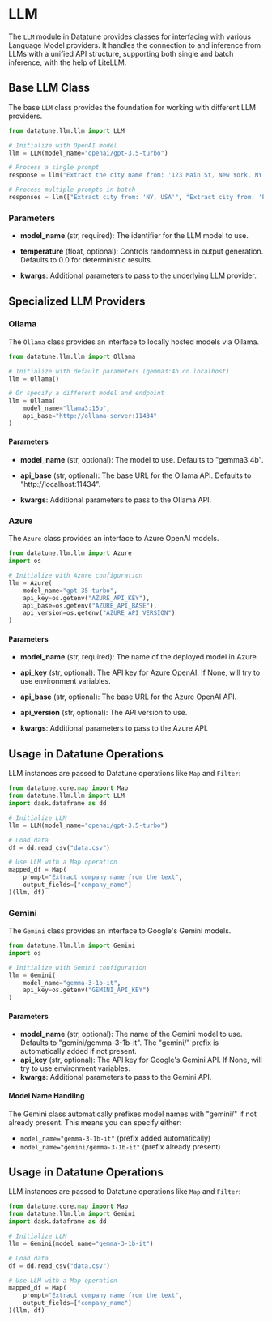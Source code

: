 # LLM

The `LLM` module in Datatune provides classes for interfacing with various Language Model providers. It handles the connection to and inference from LLMs with a unified API structure, supporting both single and batch inference, with the help of LiteLLM.

## Base LLM Class

The base `LLM` class provides the foundation for working with different LLM providers.

```python
from datatune.llm.llm import LLM

# Initialize with OpenAI model
llm = LLM(model_name="openai/gpt-3.5-turbo")

# Process a single prompt
response = llm("Extract the city name from: '123 Main St, New York, NY 10001'")

# Process multiple prompts in batch
responses = llm(["Extract city from: 'NY, USA'", "Extract city from: 'Paris, France'"])
```

### Parameters

- **model_name** (str, required): The identifier for the LLM model to use.

- **temperature** (float, optional): Controls randomness in output generation. Defaults to 0.0 for deterministic results.

- **kwargs**: Additional parameters to pass to the underlying LLM provider.

## Specialized LLM Providers

### Ollama

The `Ollama` class provides an interface to locally hosted models via Ollama.

```python
from datatune.llm.llm import Ollama

# Initialize with default parameters (gemma3:4b on localhost)
llm = Ollama()

# Or specify a different model and endpoint
llm = Ollama(
    model_name="llama3:15b", 
    api_base="http://ollama-server:11434"
)
```

#### Parameters

- **model_name** (str, optional): The model to use. Defaults to "gemma3:4b".

- **api_base** (str, optional): The base URL for the Ollama API. Defaults to "http://localhost:11434".

- **kwargs**: Additional parameters to pass to the Ollama API.

### Azure

The `Azure` class provides an interface to Azure OpenAI models.

```python
from datatune.llm.llm import Azure
import os

# Initialize with Azure configuration
llm = Azure(
    model_name="gpt-35-turbo",
    api_key=os.getenv("AZURE_API_KEY"),
    api_base=os.getenv("AZURE_API_BASE"),
    api_version=os.getenv("AZURE_API_VERSION")
)
```

#### Parameters

- **model_name** (str, required): The name of the deployed model in Azure.

- **api_key** (str, optional): The API key for Azure OpenAI. If None, will try to use environment variables.

- **api_base** (str, optional): The base URL for the Azure OpenAI API.

- **api_version** (str, optional): The API version to use.

- **kwargs**: Additional parameters to pass to the Azure API.

## Usage in Datatune Operations

LLM instances are passed to Datatune operations like `Map` and `Filter`:

```python
from datatune.core.map import Map
from datatune.llm.llm import LLM
import dask.dataframe as dd

# Initialize LLM
llm = LLM(model_name="openai/gpt-3.5-turbo")

# Load data
df = dd.read_csv("data.csv")

# Use LLM with a Map operation
mapped_df = Map(
    prompt="Extract company name from the text",
    output_fields=["company_name"]
)(llm, df)
```

### Gemini
The `Gemini` class provides an interface to Google's Gemini models.

```python
from datatune.llm.llm import Gemini
import os

# Initialize with Gemini configuration
llm = Gemini(
    model_name="gemma-3-1b-it",
    api_key=os.getenv("GEMINI_API_KEY")
)
```

#### Parameters
- **model_name** (str, optional): The name of the Gemini model to use. Defaults to "gemini/gemma-3-1b-it". The "gemini/" prefix is automatically added if not present.
- **api_key** (str, optional): The API key for Google's Gemini API. If None, will try to use environment variables.
- **kwargs**: Additional parameters to pass to the Gemini API.

#### Model Name Handling
The Gemini class automatically prefixes model names with "gemini/" if not already present. This means you can specify either:
- `model_name="gemma-3-1b-it"` (prefix added automatically)
- `model_name="gemini/gemma-3-1b-it"` (prefix already present)

## Usage in Datatune Operations
LLM instances are passed to Datatune operations like `Map` and `Filter`:

```python
from datatune.core.map import Map
from datatune.llm.llm import Gemini
import dask.dataframe as dd

# Initialize LLM
llm = Gemini(model_name="gemma-3-1b-it")

# Load data
df = dd.read_csv("data.csv")

# Use LLM with a Map operation
mapped_df = Map(
    prompt="Extract company name from the text",
    output_fields=["company_name"]
)(llm, df)
```